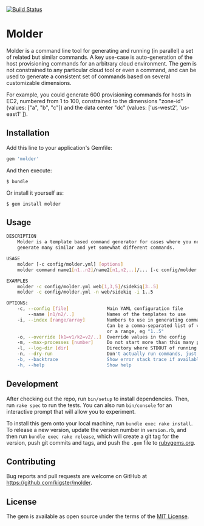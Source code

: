 [![Build Status](https://travis-ci.org/kigster/molder.svg?branch=master)](https://travis-ci.org/kigster/molder)

# Molder

Molder is a command line tool for generating and running (in parallel) a set of related but similar commands. A key
use-case is auto-generation of the host provisioning commands for an arbitrary cloud environment. The gem is not constrained to any particular cloud tool or even a command, and can be used to generate a consistent set of commands based on several customizable dimensions.

For example, you could generate 600 provisioning commands for hosts in EC2, numbered from 1 to 100, constrained to the dimensions "zone-id" (values: ["a", "b", "c"]) and the data center "dc" (values: ['us-west2', 'us-east1' ]).

## Installation

Add this line to your application's Gemfile:

```ruby
gem 'molder'
```

And then execute:

    $ bundle

Or install it yourself as:

    $ gem install molder

## Usage


```bash
DESCRIPTION
    Molder is a template based command generator for cases where you need
    generate many similar and yet somewhat different commands.

USAGE
    molder [-c config/molder.yml] [options]
    molder command name1[n1..n2]/name2[n1,n2,..]/... [-c config/molder.yml] [options]

EXAMPLES
    molder -c config/molder.yml web[1,3,5]/sidekiq[3..5]
    molder -c config/molder.yml -n web/sidekiq -i 1..5

OPTIONS:
    -c, --config [file]              Main YAML configuration file
        --name [n1/n2/..]            Names of the templates to use
    -i, --index [range/array]        Numbers to use in generating commands
                                     Can be a comma-separated list of values,
                                     or a range, eg "1..5"
    -o, --override [k1=v1/k2=v2/..]  Override values in the config
    -m, --max-processes [number]     Do not start more than this many processes at once
    -l, --log-dir [dir]              Directory where STDOUT of running commands is save
    -n, --dry-run                    Don't actually run commands, just print them
    -b, --backtrace                  Show error stack trace if available
    -h, --help                       Show help
```


## Development

After checking out the repo, run `bin/setup` to install dependencies. Then, run `rake spec` to run the tests. You can also run `bin/console` for an interactive prompt that will allow you to experiment.

To install this gem onto your local machine, run `bundle exec rake install`. To release a new version, update the version number in `version.rb`, and then run `bundle exec rake release`, which will create a git tag for the version, push git commits and tags, and push the `.gem` file to [rubygems.org](https://rubygems.org).

## Contributing

Bug reports and pull requests are welcome on GitHub at https://github.com/kigster/molder.

## License

The gem is available as open source under the terms of the [MIT License](https://opensource.org/licenses/MIT).
